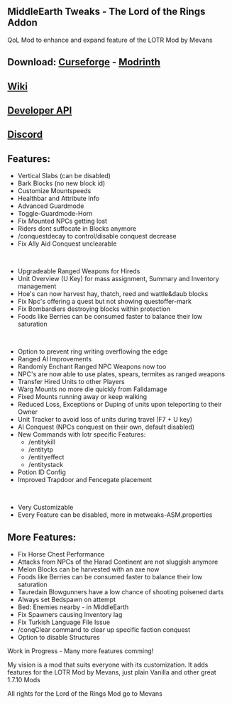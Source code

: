 ## MiddleEarth Tweaks - The Lord of the Rings Addon
QoL Mod to enhance and expand feature of the LOTR Mod by Mevans
## Download: [Curseforge](https://www.curseforge.com/minecraft/mc-mods/lotr-middleearth-tweaks) - [Modrinth](https://modrinth.com/mod/middleearth-tweaks)
## [Wiki](https://github.com/Javanosa/MiddleEarth-Tweaks/blob/main/Wiki.md)
## [Developer API](https://github.com/Javanosa/MiddleEarth-Tweaks/blob/main/MeTweaksAPI.java)
## [Discord](https://discord.gg/maHfVhGaah)

## Features:
- Vertical Slabs (can be disabled)
- Bark Blocks (no new block id) 
- Customize Mountspeeds
- Healthbar and Attribute Info 
- Advanced Guardmode 
- Toggle-Guardmode-Horn
- Fix Mounted NPCs getting lost 
- Riders dont suffocate in Blocks anymore
- /conquestdecay to control/disable conquest decrease 
- Fix Ally Aid Conquest unclearable
  
&nbsp;
- Upgradeable Ranged Weapons for Hireds
- Unit Overview (U Key) for mass assignment, Summary and Inventory management
- Hoe's can now harvest hay, thatch, reed and wattle&daub blocks
- Fix Npc's offering a quest but not showing questoffer-mark
- Fix Bombardiers destroying blocks within protection
- Foods like Berries can be consumed faster to balance their low saturation
  
&nbsp;
- Option to prevent ring writing overflowing the edge
- Ranged AI Improvements
- Randomly Enchant Ranged NPC Weapons now too
- NPC's are now able to use plates, spears, termites as ranged weapons
- Transfer Hired Units to other Players
- Warg Mounts no more die quickly from Falldamage
- Fixed Mounts running away or keep walking
- Reduced Loss, Exceptions or Duping of units upon teleporting to their Owner
- Unit Tracker to avoid loss of units during travel (F7 + U key)
- AI Conquest (NPCs conquest on their own, default disabled)
- New Commands with lotr specific Features:
  - /entitykill
  - /entitytp
  - /entityeffect
  - /entitystack
- Potion ID Config 
- Improved Trapdoor and Fencegate placement  
  
&nbsp;
- Very Customizable 
- Every Feature can be disabled, more in metweaks-ASM.properties
  

## More Features:

- Fix Horse Chest Performance 
- Attacks from NPCs of the Harad Continent are not sluggish anymore
- Melon Blocks can be harvested with an axe now
- Foods like Berries can be consumed faster to balance their low saturation
- Tauredain Blowgunners have a low chance of shooting poisened darts
- Always set Bedspawn on attempt 
- Bed: Enemies nearby - in MiddleEarth 
- Fix Spawners causing Inventory lag
- Fix Turkish Language File Issue 
- /conqClear command to clear up specific faction conquest
- Option to disable Structures
  

Work in Progress - Many more features comming! 
 
My vision is a mod that suits everyone with its customization. It adds features for the LOTR Mod by Mevans, just plain Vanilla and other great 1.7.10 Mods

 
All rights for the Lord of the Rings Mod go to Mevans
